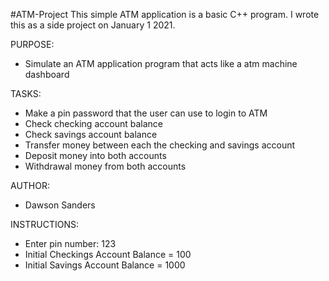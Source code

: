 #ATM-Project
This simple ATM application is a basic C++ program. I wrote this as a side project on January 1 2021. 

PURPOSE:
- Simulate an ATM application program that acts like a atm machine dashboard

TASKS:
- Make a pin password that the user can use to login to ATM
- Check checking account balance
- Check savings account balance
- Transfer money between each the checking and savings account
- Deposit money into both accounts
- Withdrawal money from both accounts

AUTHOR:
- Dawson Sanders

INSTRUCTIONS:
- Enter pin number: 123
- Initial Checkings Account Balance = 100
- Initial Savings Account Balance = 1000
